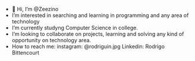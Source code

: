 - 👋 Hi, I’m @Zeezino
- I’m interested in searching and learning in programming and any area of technology
- I’m currently studyng Computer Science in college.
- I’m looking to collaborate on projects, learning and solving any kind of opportunity on technology area.
- How to reach me:
  instagram: @rodriguin.jpg
  Linkedin: Rodrigo Bittencourt

<!---
Zeezino/Zeezino is a ✨ special ✨ repository because its `README.md` (this file) appears on your GitHub profile.
You can click the Preview link to take a look at your changes.
--->
